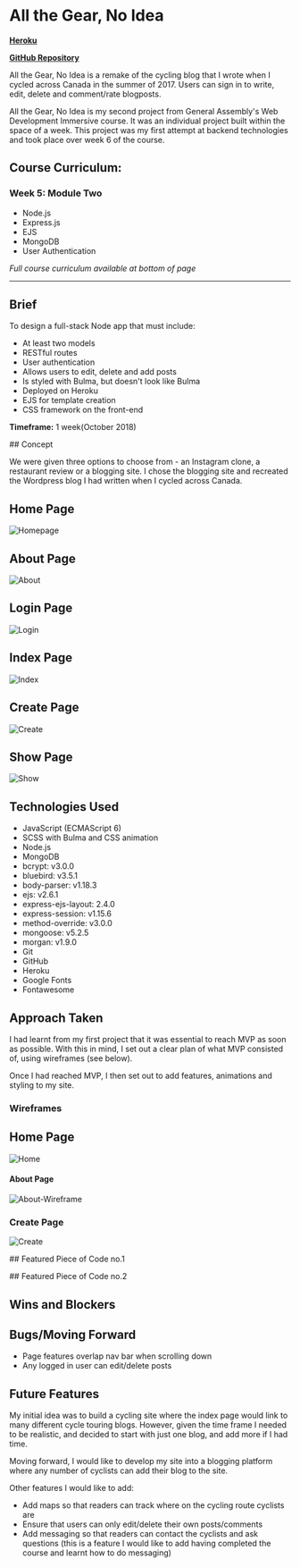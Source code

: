 # All the Gear, No Idea
**[Heroku](https://cross-canada-cycle-app.herokuapp.com/)**

**[GitHub Repository](https://github.com/zoebarrington/wdi-project-two)**

All the Gear, No Idea is a remake of the cycling blog that I wrote when I cycled across Canada in the summer of 2017. Users can sign in to write, edit, delete and comment/rate blogposts.

All the Gear, No Idea is my second project from General Assembly's Web Development Immersive course. It was an individual project built within the space of a week. This project was my first attempt at backend technologies and took place over week 6 of the course.

## Course Curriculum:
### Week 5: Module Two   
* Node.js
* Express.js
* EJS  
* MongoDB
* User Authentication

*Full course curriculum available at bottom of page*

***

## Brief
To design a full-stack Node app that must include:

* At least two models
* RESTful routes
* User authentication
* Allows users to edit, delete and add posts
* Is styled with Bulma, but doesn't look like Bulma
* Deployed on Heroku  
* EJS for template creation
* CSS framework on the front-end

**Timeframe:** 1 week(October 2018)

## Concept

We were given three options to choose from - an Instagram clone, a restaurant review or a blogging site. I chose the blogging site and recreated the Wordpress blog I had written when I cycled across Canada.

## Home Page
![Homepage](screenshots/home-page.png)

## About Page  
![About](screenshots/about-page.png)

## Login Page  
![Login](screenshots/login.png)

## Index Page  
![Index](screenshots/index.png)

## Create Page   
![Create](screenshots/create.png)

## Show Page  
![Show](screenshots/show-page.png)


## Technologies Used
- JavaScript (ECMAScript 6)
- SCSS with Bulma and CSS animation
- Node.js
- MongoDB
- bcrypt: v3.0.0
- bluebird: v3.5.1
- body-parser: v1.18.3
- ejs: v2.6.1
- express-ejs-layout: 2.4.0
- express-session: v1.15.6
- method-override: v3.0.0
- mongoose: v5.2.5
- morgan: v1.9.0
- Git
- GitHub
- Heroku
- Google Fonts  
- Fontawesome

## Approach Taken

I had learnt from my first project that it was essential to reach MVP as soon as possible. With this in mind, I set out a clear plan of what MVP consisted of, using wireframes (see below).

Once I had reached MVP, I then set out to add features, animations and styling to my site.

### Wireframes

## Home Page  
![Home](screenshots/home-wireframe.png)

#### About Page   
![About-Wireframe](screenshots/about-wireframe.png)

### Create Page  
![Create](screenshots/create-wireframe.png)


## Featured Piece of Code no.1


## Featured Piece of Code no.2

## Wins and Blockers

## Bugs/Moving Forward  
* Page features overlap nav bar when scrolling down
* Any logged in user can edit/delete posts

## Future Features

My initial idea was to build a cycling site where the index page would link to many different cycle touring blogs. However, given the time frame I needed to be realistic, and decided to start with just one blog, and add more if I had time.

Moving forward, I would like to develop my site into a blogging platform where any number of cyclists can add their blog to the site.

Other features I would like to add:
* Add maps so that readers can track where on the cycling route cyclists are
* Ensure that users can only edit/delete their own posts/comments
* Add messaging so that readers can contact the cyclists and ask questions (this is a feature I would like to add having completed the course and learnt how to do messaging)
